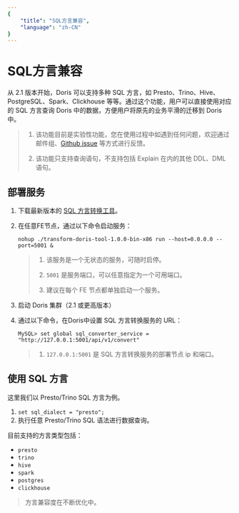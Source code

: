 ```yaml
---
{
    "title": "SQL方言兼容",
    "language": "zh-CN"
}
---
```


<!-- 
Licensed to the Apache Software Foundation (ASF) under one
or more contributor license agreements.  See the NOTICE file
distributed with this work for additional information
regarding copyright ownership.  The ASF licenses this file
to you under the Apache License, Version 2.0 (the
"License"); you may not use this file except in compliance
with the License.  You may obtain a copy of the License at

  http://www.apache.org/licenses/LICENSE-2.0

Unless required by applicable law or agreed to in writing,
software distributed under the License is distributed on an
"AS IS" BASIS, WITHOUT WARRANTIES OR CONDITIONS OF ANY
KIND, either express or implied.  See the License for the
specific language governing permissions and limitations
under the License.
-->

# SQL方言兼容

从 2.1 版本开始，Doris 可以支持多种 SQL 方言，如 Presto、Trino、Hive、PostgreSQL、Spark、Clickhouse 等等。通过这个功能，用户可以直接使用对应的 SQL 方言查询 Doris 中的数据，方便用户将原先的业务平滑的迁移到 Doris 中。

> 1. 该功能目前是实验性功能，您在使用过程中如遇到任何问题，欢迎通过邮件组、[Github issue](https://github.com/apache/doris/issues) 等方式进行反馈。
> 
> 2. 该功能只支持查询语句，不支持包括 Explain 在内的其他 DDL、DML 语句。

## 部署服务

1. 下载最新版本的 [SQL 方言转换工具](https://doris-build-1308700295.cos.ap-beijing.myqcloud.com/transform-doris-tool/transform-doris-tool-1.0.0-bin-x86)。
2.  在任意FE节点，通过以下命令启动服务：

	`nohup ./transform-doris-tool-1.0.0-bin-x86 run --host=0.0.0.0 --port=5001 &`

	> 1. 该服务是一个无状态的服务，可随时启停。
	>
	> 2. `5001` 是服务端口，可以任意指定为一个可用端口。
	>
	> 3. 建议在每个 FE 节点都单独启动一个服务。

3. 启动 Doris 集群（2.1 或更高版本）
4. 通过以下命令，在Doris中设置 SQL 方言转换服务的 URL：

	`MySQL> set global sql_converter_service = "http://127.0.0.1:5001/api/v1/convert"`
	
	> 1. `127.0.0.1:5001` 是 SQL 方言转换服务的部署节点 ip 和端口。
	
## 使用 SQL 方言

这里我们以 Presto/Trino SQL 方言为例。

1. `set sql_dialect = "presto";`
2. 执行任意 Presto/Trino SQL 语法进行数据查询。

目前支持的方言类型包括：

- `presto`
- `trino`
- `hive`
- `spark`
- `postgres`
- `clickhouse`

> 方言兼容度在不断优化中。


